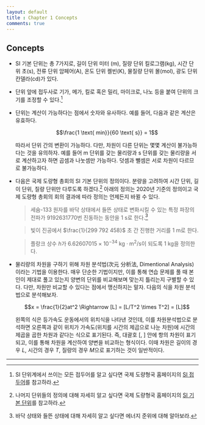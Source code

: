 ```yaml
---
layout: default
title : Chapter 1 Concepts
comments: true
---
```


## Concepts

- SI 기본 단위는 총 7가지로, 길이 단위 미터 ($\text{m}$), 질량 단위 킬로그램($\text{kg}$), 시간 단위 초($\text{s}$), 전류 단위 암페어($\text{A}$), 온도 단위 켈빈($\text{K}$), 물질량 단위 몰($\text{mol}$), 광도 단위 칸델라($\text{cd}$)가 있다. 

- 단위 앞에 접두사로 기가, 메가, 킬로 혹은 밀리, 마이크로, 나노 등을 붙여 단위의 크기를 조정할 수 있다.[^1]

- 단위는 계산이 가능하다는 점에서 숫자와 유사하다. 예를 들어, 다음과 같은 계산은 유효하다.

    $$\frac{1 \text{ min}}{60 \text{ s}} = 1$$

    따라서 단위 간의 변환이 가능하다. 다만, 차원이 다른 단위는 몇몇 계산이 불가능하다는 것을 유의하자. 예를 들어 $\text{m}$ 단위를 갖는 물리량과 $\text{s}$ 단위를 갖는 물리량을 서로 계산하고자 하면 곱셈과 나눗셈만 가능하다. 덧셈과 뺄셈은 서로 차원이 다르므로 불가능하다.

- 다음은 국제 도량형 총회의 SI 기본 단위의 정의이다. 분량을 고려하여 시간 단위, 길이 단위, 질량 단위만 다루도록 하겠다.[^2] 아래의 정의는 2020년 기준의 정의이고 국제 도량형 총회의 회의 결과에 따라 정의는 언제든지 바뀔 수 있다.

    > 세슘-133 원자를 바닥 상태에서 들뜬 상태로 변화시킬 수 있는 특정 파장의 전파가 $9192631770$번 진동하는 동안을 $1 \text{ s}$로 한다.[^3]

    > 빛이 진공에서 $\frac{1}{299 792 458}$ 초 간 진행한 거리를 $1 \text{ m}$로 한다.

    > 플랑크 상수 $h$가 $6.62607015 \times 10^{-34} \text{ kg} \cdot \text{m}^2/\text{s}$이 되도록 $1 \text{ kg}$을 정의한다.

- 물리량의 차원을 구하기 위해 차원 분석법(次元 分析法, Dimentional Analysis)이라는 기법을 이용한다. 매우 단순한 기법이지만, 이를 통해 연습 문제를 풀 때 본인이 제대로 풀고 있는지 양변의 단위를 비교해보며 맞는지 틀리는지 구별할 수 있다. 다만, 차원만 비교할 수 있다는 점에서 맹신하지는 말자. 다음의 식을 차원 분석법으로 분석해보자.

    $$x = \frac{1}{2}at^2 \Rightarrow [L] = [L/T^2 \times T^2] = [L]$$

    왼쪽의 식은 등가속도 운동에서의 위치식을 나타낸 것인데, 이를 차원분석법으로 분석하면 오른쪽과 같이 위치가 가속도(위치를 시간의 제곱으로 나눈 차원)에 시간의 제곱을 곱한 차원과 같다는 식으로 표기된다. 즉, 대괄호 $[$, $]$ 안에 항의 차원이 표기되고, 이를 통해 차원을 계산하여 양변을 비교하는 형식이다. 이때 차원은 길이의 경우 $L$, 시간의 경우 $T$, 질량의 경우 $M$으로 표기하는 것이 일반적이다.

---

[^1]: SI 단위계에서 쓰이는 모든 접두어를 알고 싶다면 국제 도량형국 홈페이지의 [SI 접두어](https://www.bipm.org/en/measurement-units/prefixes.html)를 참고하라.

[^2]: 나머지 단위들의 정의에 대해 자세히 알고 싶다면 국제 도량형국 홈페이지의 [SI 기본 단위](https://www.bipm.org/en/measurement-units/)를 참고하라.

[^3]: 바닥 상태와 들뜬 상태에 대해 자세히 알고 싶다면 에너지 준위에 대해 알아보라.